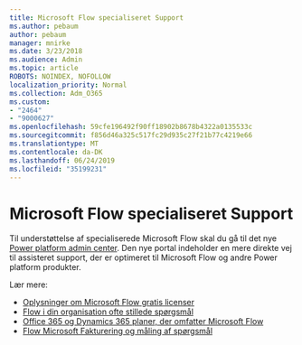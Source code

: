 ```yaml
---
title: Microsoft Flow specialiseret Support
ms.author: pebaum
author: pebaum
manager: mnirke
ms.date: 3/23/2018
ms.audience: Admin
ms.topic: article
ROBOTS: NOINDEX, NOFOLLOW
localization_priority: Normal
ms.collection: Adm_O365
ms.custom:
- "2464"
- "9000627"
ms.openlocfilehash: 59cfe196492f90ff18902b8678b4322a0135533c
ms.sourcegitcommit: f856d46a325c517fc29d935c27f21b77c4219e66
ms.translationtype: MT
ms.contentlocale: da-DK
ms.lasthandoff: 06/24/2019
ms.locfileid: "35199231"
---
```

# <a name="microsoft-flow-specialized-support"></a>Microsoft Flow specialiseret Support

Til understøttelse af specialiserede Microsoft Flow skal du gå til det nye [Power platform admin center](https://aka.ms/flowadminsupport). Den nye portal indeholder en mere direkte vej til assisteret support, der er optimeret til Microsoft Flow og andre Power platform produkter.

Lær mere:
- [Oplysninger om Microsoft Flow gratis licenser](https://go.microsoft.com/fwlink/?linkid=2095610)
- [Flow i din organisation ofte stillede spørgsmål](https://go.microsoft.com/fwlink/?linkid=2072608)
- [Office 365 og Dynamics 365 planer, der omfatter Microsoft Flow](https://go.microsoft.com/fwlink/?linkid=2072406)
- [Flow Microsoft Fakturering og måling af spørgsmål](https://go.microsoft.com/fwlink/?linkid=2072612)